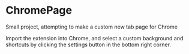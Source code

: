 # ChromePage

Small project, attempting to make a custom new tab page for Chrome

Import the extension into Chrome, and select a custom background and shortcuts by clicking the settings button in the bottom right corner.
